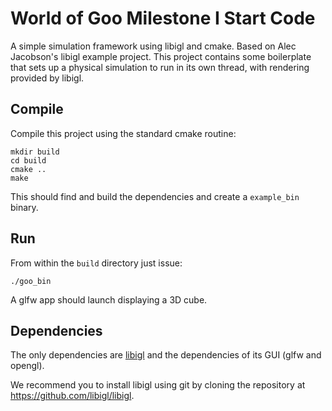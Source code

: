 # World of Goo Milestone I Start Code

A simple simulation framework using libigl and cmake. Based on Alec Jacobson's libigl example project. This project contains some boilerplate that sets up a physical simulation to run in its own thread, with rendering provided by libigl.

## Compile

Compile this project using the standard cmake routine:

    mkdir build
    cd build
    cmake ..
    make

This should find and build the dependencies and create a `example_bin` binary.

## Run

From within the `build` directory just issue:

    ./goo_bin

A glfw app should launch displaying a 3D cube.

## Dependencies

The only dependencies are [libigl](libigl.github.io/libigl/) and the dependencies of its GUI (glfw and opengl).

We recommend you to install libigl using git by cloning the repository at https://github.com/libigl/libigl.